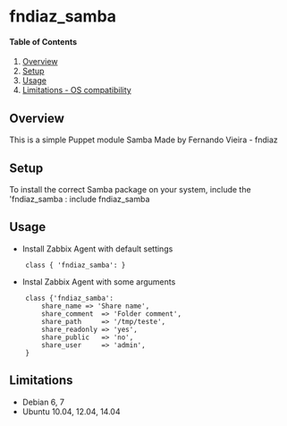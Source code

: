 # fndiaz_samba

#### Table of Contents

1. [Overview](#overview)
2. [Setup ](#setup)
3. [Usage ](#usage)
4. [Limitations - OS compatibility](#limitations)

## Overview

This is a simple Puppet module Samba
Made by Fernando Vieira - fndiaz

## Setup

To install the correct Samba package on your system, include the 'fndiaz_samba : include fndiaz_samba

## Usage

* Install Zabbix Agent with default settings

~~~
    class { 'fndiaz_samba': }
~~~

* Instal Zabbix Agent with some arguments

~~~
    class {'fndiaz_samba':
        share_name => 'Share name',
        share_comment  => 'Folder comment',
        share_path     => '/tmp/teste',
        share_readonly => 'yes',
        share_public   => 'no',
        share_user     => 'admin',
    }
~~~

## Limitations

* Debian 6, 7
* Ubuntu 10.04, 12.04, 14.04


